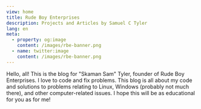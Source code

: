 ```yaml
---
view: home
title: Rude Boy Enterprises
description: Projects and Articles by Samuel C Tyler
lang: en
meta:
  - property: og:image
    content: /images/rbe-banner.png
  - name: twitter:image
    content: /images/rbe-banner.png
---
```


Hello, all! This is the blog for "Skaman Sam" Tyler, founder of Rude Boy
Enterprises. I love to code and fix problems. This blog is all about my code and
solutions to problems relating to Linux, Windows (probably not much there), and
other computer-related issues. I hope this will be as educational for you as for
me!
